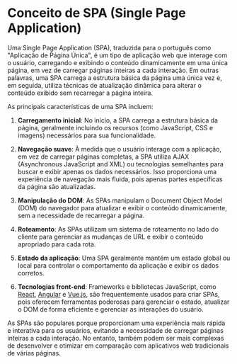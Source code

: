 # Conceito de SPA (Single Page Application)

Uma Single Page Application (SPA), traduzida para o português como "Aplicação de Página Única", é um tipo de aplicação web que interage com o usuário, carregando e exibindo o conteúdo dinamicamente em uma única página, em vez de carregar páginas inteiras a cada interação. Em outras palavras, uma SPA carrega a estrutura básica da página uma única vez e, em seguida, utiliza técnicas de atualização dinâmica para alterar o conteúdo exibido sem recarregar a página inteira.

As principais características de uma SPA incluem:

1. **Carregamento inicial**: No início, a SPA carrega a estrutura básica da página, geralmente incluindo os recursos (como JavaScript, CSS e imagens) necessários para sua funcionalidade.

2. **Navegação suave**: À medida que o usuário interage com a aplicação, em vez de carregar páginas completas, a SPA utiliza AJAX (Asynchronous JavaScript and XML) ou tecnologias semelhantes para buscar e exibir apenas os dados necessários. Isso proporciona uma experiência de navegação mais fluida, pois apenas partes específicas da página são atualizadas.

3. **Manipulação do DOM**: As SPAs manipulam o Document Object Model (DOM) do navegador para atualizar e exibir o conteúdo dinamicamente, sem a necessidade de recarregar a página.

4. **Roteamento**: As SPAs utilizam um sistema de roteamento no lado do cliente para gerenciar as mudanças de URL e exibir o conteúdo apropriado para cada rota.

5. **Estado da aplicação**: Uma SPA geralmente mantém um estado global ou local para controlar o comportamento da aplicação e exibir os dados corretos.

6. **Tecnologias front-end**: Frameworks e bibliotecas JavaScript, como [React](https://react.dev/), [Angular](https://angular.io/) e [Vue.js](https://vuejs.org/), são frequentemente usados para criar SPAs, pois oferecem ferramentas poderosas para gerenciar o estado, atualizar o DOM de forma eficiente e gerenciar as interações do usuário.

As SPAs são populares porque proporcionam uma experiência mais rápida e interativa para os usuários, evitando a necessidade de carregar páginas inteiras a cada interação. No entanto, também podem ser mais complexas de desenvolver e otimizar em comparação com aplicativos web tradicionais de várias páginas.





